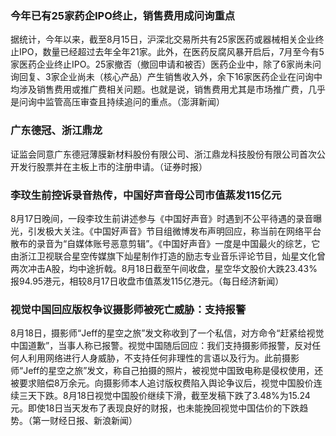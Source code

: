 ### 今年已有25家药企IPO终止，销售费用成问询重点
据统计，今年以来，截至8月15日，沪深北交易所共有25家医药或器械相关企业终止IPO，数量已经超过去年全年21家。此外，在医药反腐风暴开启后，7月至今有5家医药企业终止IPO。25家撤否（撤回申请和被否）医药企业中，除了6家尚未问询回复、3家企业尚未（核心产品）产生销售收入外，余下16家医药企业在问询中均涉及销售费用或推广费相关问题。也就是说，销售费用尤其是市场推广费，几乎是问询中监管高压审查且持续追问的重点。（澎湃新闻）
### 广东德冠、浙江鼎龙
证监会同意广东德冠薄膜新材料股份有限公司、浙江鼎龙科技股份有限公司首次公开发行股票并在主板上市的注册申请。（证券时报）
### 李玟生前控诉录音热传，中国好声音母公司市值蒸发115亿元
8月17日晚间，一段李玟生前讲述参与《中国好声音》时遇到不公平待遇的录音曝光，引发极大关注。《中国好声音》节目组微博发布声明回应，称当前在网络平台散布的录音为“自媒体账号恶意剪辑”。《中国好声音》一度是中国最火的综艺，它由浙江卫视联合星空传媒旗下灿星制作打造的励志专业音乐评论节目，灿星文化曾两次冲击A股，均中途折戟。8月18日截至午间收盘，星空华文股价大跌23.43%报94.95港元，相较8月17日收盘市值蒸发115亿港元。（每日经济新闻）
### 视觉中国回应版权争议摄影师被死亡威胁：支持报警
8月18日，摄影师“Jeff的星空之旅”发文称收到了一个私信，对方命令“赶紧给视觉中国道歉”，当事人称已报警。视觉中国随后回应：我们支持摄影师报警，反对任何人利用网络进行人身威胁，不支持任何非理性的言语以及行为。此前摄影师“Jeff的星空之旅”发文，称自己拍摄的照片，被视觉中国致电称是侵权使用，还被要求赔偿8万余元。向摄影师本人追讨版权费陷入舆论争议后，视觉中国股价连续三天下跌。8月18日视觉中国股价继续下滑，截至发稿下跌了3.48%为15.24元。即使18日当天发布了表现良好的财报，也未能挽回视觉中国估价的下跌趋势。（第一财经日报、新浪新闻）
